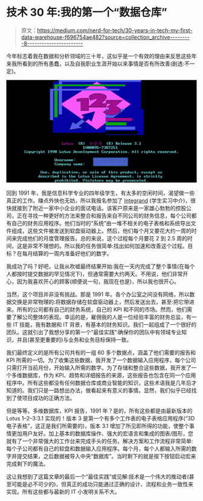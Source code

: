# 技术 30 年:我的第一个“数据仓库”

> 原文：<https://medium.com/nerd-for-tech/30-years-in-tech-my-first-data-warehouse-f696754ae482?source=collection_archive---------8----------------------->

今年标志着我在数据和分析领域的三十年，这似乎是一个有效的理由来反思这些年来我所看到的所有愚蠢，以及自我职业生涯开始以来事情是否有所改善(剧透:不一定)。

![](img/8a8b637e780804614caede6ec3934772.png)

回到 1991 年，我是信息科学专业的四年级学生，有太多的空闲时间，渴望做一些真正的工作。赚点外快也无妨，所以我报名参加了 [Integrand](https://www.integrand.nl/en) (学生实习中介)，很快就接到了附近一家中小企业的面试电话。该客户原来是一家雄心勃勃的控股公司，正在寻找一种更好的方法来整合和报告来自不同公司的财务信息，每个公司都有自己的财务应用程序。他们当时的“系统”由一堆不相关的电子表格和系统导出文件组成，这些文件被发送到软盘驱动器上。然后，他们每个月又要花大约一周的时间来完成他们的月度管理报告。总的来说，这个过程每个月要花 2 到 2.5 周的时间，这是非常不理想的。所以我的任务很简单:找出如何加速和改善这个过程。目标？在每月结算的一周内准备好他们的数字。

我成功了吗？好吧，让我从吹嘘最终结果开始:我在一天内完成了整个事情(在每个人都按时提交数据的罕见情况下)，但通常需要大约两天。不用说，他们非常开心，因为我喜欢开心的顾客(顺便说一句，我现在也是)，所以我也很开心。

当然，这个项目并非没有挑战。那是 1991 年。各个办公室之间没有网络，所以数据交换是非常物理的:将数据存储在软盘驱动器上，然后发送出去，甚至:把它带进来。所有的公司都有自己的财务系统，自己的 KPI 和不同的市场。然而，他们需要了解公司整体的表现。幸运的是，雇佣我的人是一位经验丰富的财务总监，有一些 IT 技能，我有数据和 IT 背景，有基本的财务知识。我们一起组成了一个很好的团队。这就引出了我想分享的第一个“最佳实践”:确保你的团队中有领域专业知识，并且(甚至更重要的)与业务和业务目标保持一致。

我们最终定义的是所有公司共有的一组 60 多个数据点，涵盖了他们需要的报告和 KPI 所需的一切。为了收集这些数据，我开发了一个数据输入应用程序，每个公司只需打开当前月份，开始输入所需的数字。为了存储和整合这些数据，我开发了一个多维数据库，作为 KPI、趋势和详细报告的来源，这些报告也包含在同一个应用程序中。所有这些都没有任何数据仓库或商业智能的知识，这些术语我是几年后才知道的。我们只是一路想出办法，做看起来有意义的事情。显然，我们似乎已经找到了使项目成功的正确方法。

但是等等。多维数据库，KPI 报告，1991 年？是的，所有这些都是由最新版本的 Lotus 1–2–3:3.1 实现的！版本 3 是第一个有多个工作表的电子表格应用程序(“3D 电子表格”，这正是我们所需要的)，版本 3.1 增加了所见即所得的功能，使整个事情更加用户友好。加上基本的数据库操作、强大的宏语言和集成的图表/图形，您就有了一个非常强大的工作台来完成手头的任务。解决方案和工作流程非常简单:每个子公司都有自己的软盘和数据输入应用程序。每个月，每个人都输入所需的数字并提交结果，之后数据被导入中央“数据库”。当时剩下的就是按下按钮启动宏来完成剩下的魔法。

这让我想到了这篇文章的最后一个“最佳实践”或见解:技术是一个伟大的推动者(甚至可能是必不可少的)，但真正的成功只能通过正确的设计、流程和业务一致性来实现。所有这些都与最新的 IT 小发明关系不大。